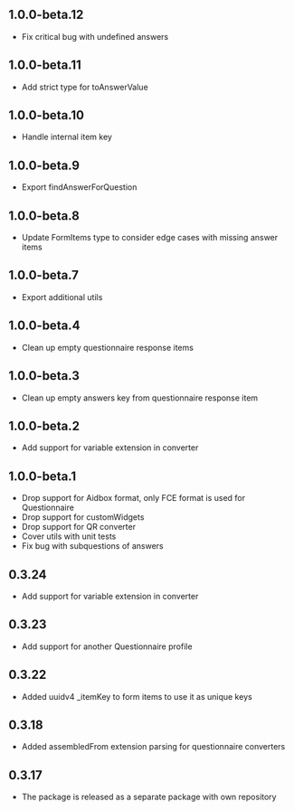 ## 1.0.0-beta.12

- Fix critical bug with undefined answers

## 1.0.0-beta.11

- Add strict type for toAnswerValue

## 1.0.0-beta.10

- Handle internal item key

## 1.0.0-beta.9

- Export findAnswerForQuestion

## 1.0.0-beta.8

- Update FormItems type to consider edge cases with missing answer items

## 1.0.0-beta.7

- Export additional utils

## 1.0.0-beta.4

- Clean up empty questionnaire response items

## 1.0.0-beta.3

- Clean up empty answers key from questionnaire response item

## 1.0.0-beta.2

- Add support for variable extension in converter

## 1.0.0-beta.1

- Drop support for Aidbox format, only FCE format is used for Questionnaire
- Drop support for customWidgets
- Drop support for QR converter
- Cover utils with unit tests
- Fix bug with subquestions of answers

## 0.3.24

- Add support for variable extension in converter

## 0.3.23

- Add support for another Questionnaire profile

## 0.3.22

- Added uuidv4 \_itemKey to form items to use it as unique keys

## 0.3.18

- Added assembledFrom extension parsing for questionnaire converters

## 0.3.17

- The package is released as a separate package with own repository
